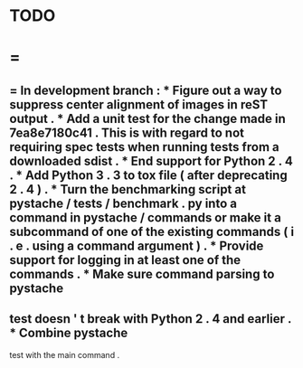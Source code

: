 TODO
=
=
=
=
In
development
branch
:
*
Figure
out
a
way
to
suppress
center
alignment
of
images
in
reST
output
.
*
Add
a
unit
test
for
the
change
made
in
7ea8e7180c41
.
This
is
with
regard
to
not
requiring
spec
tests
when
running
tests
from
a
downloaded
sdist
.
*
End
support
for
Python
2
.
4
.
*
Add
Python
3
.
3
to
tox
file
(
after
deprecating
2
.
4
)
.
*
Turn
the
benchmarking
script
at
pystache
/
tests
/
benchmark
.
py
into
a
command
in
pystache
/
commands
or
make
it
a
subcommand
of
one
of
the
existing
commands
(
i
.
e
.
using
a
command
argument
)
.
*
Provide
support
for
logging
in
at
least
one
of
the
commands
.
*
Make
sure
command
parsing
to
pystache
-
test
doesn
'
t
break
with
Python
2
.
4
and
earlier
.
*
Combine
pystache
-
test
with
the
main
command
.
